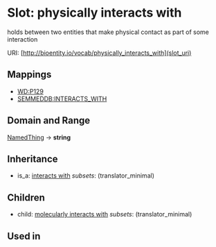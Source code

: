 # Slot: physically interacts with


holds between two entities that make physical contact as part of some interaction

URI: [http://bioentity.io/vocab/physically_interacts_with](slot_uri)
## Mappings

 * [WD:P129](http://purl.obolibrary.org/obo/WD_P129)
 * [SEMMEDDB:INTERACTS_WITH](http://purl.obolibrary.org/obo/SEMMEDDB_INTERACTS_WITH)
## Domain and Range

[NamedThing](NamedThing.md) -> **string**
## Inheritance

 *  is_a: [interacts with](interacts_with.md) *subsets*: (translator_minimal)
## Children

 *  child: [molecularly interacts with](molecularly_interacts_with.md) *subsets*: (translator_minimal)
## Used in

